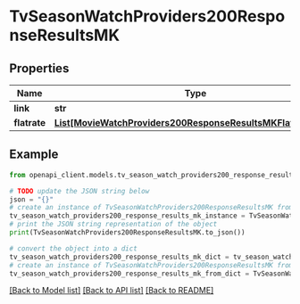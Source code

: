 # TvSeasonWatchProviders200ResponseResultsMK


## Properties

Name | Type | Description | Notes
------------ | ------------- | ------------- | -------------
**link** | **str** |  | [optional] 
**flatrate** | [**List[MovieWatchProviders200ResponseResultsMKFlatrateInner]**](MovieWatchProviders200ResponseResultsMKFlatrateInner.md) |  | [optional] 

## Example

```python
from openapi_client.models.tv_season_watch_providers200_response_results_mk import TvSeasonWatchProviders200ResponseResultsMK

# TODO update the JSON string below
json = "{}"
# create an instance of TvSeasonWatchProviders200ResponseResultsMK from a JSON string
tv_season_watch_providers200_response_results_mk_instance = TvSeasonWatchProviders200ResponseResultsMK.from_json(json)
# print the JSON string representation of the object
print(TvSeasonWatchProviders200ResponseResultsMK.to_json())

# convert the object into a dict
tv_season_watch_providers200_response_results_mk_dict = tv_season_watch_providers200_response_results_mk_instance.to_dict()
# create an instance of TvSeasonWatchProviders200ResponseResultsMK from a dict
tv_season_watch_providers200_response_results_mk_from_dict = TvSeasonWatchProviders200ResponseResultsMK.from_dict(tv_season_watch_providers200_response_results_mk_dict)
```
[[Back to Model list]](../README.md#documentation-for-models) [[Back to API list]](../README.md#documentation-for-api-endpoints) [[Back to README]](../README.md)


